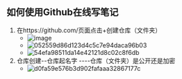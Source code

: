 ## 如何使用Github在线写笔记

1. 在https://github.com/页面点击+创建仓库（文件夹）
   * ![image](https://github.com/LeoZhao77/Frontend-Notes/assets/151666164/1084bade-ab87-4969-a9c2-d15159ab171b)
   * ![052559d86d123d4c5c7e94daca96b03](https://github.com/LeoZhao77/Frontend-Notes/assets/151666164/6b3a762d-64b3-4060-8c90-9fdc17d62022)
   * ![54efa98511da14e42121d8c02c8f6db](https://github.com/LeoZhao77/Frontend-Notes/assets/151666164/6a135ff7-249c-45b4-ba15-05e66e4d0d9e)
2. 仓库创建--仓库起名字 ----仓库（文件夹）是公开还是加密
   *  ![d0fa59e576b3d902fafaaa32867177c](https://github.com/LeoZhao77/Frontend-Notes/assets/151666164/a91233dd-91ca-4625-94d8-06e6a4c8f51b)


